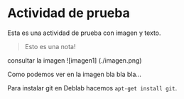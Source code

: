 # Actividad de prueba 

Esta es una actividad de prueba con imagen y texto.

> Esto es una nota!

consultar la imagen
![imagen1] (./imagen.png)

Como podemos ver en la imagen bla bla bla...

Para instalar git en Deblab hacemos `apt-get install git`.
